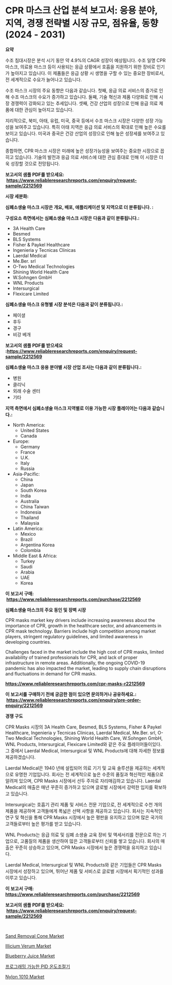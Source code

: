 <p><h1>CPR 마스크 산업 분석 보고서: 응용 분야, 지역, 경쟁 전략별 시장 규모, 점유율, 동향 (2024 - 2031)</h1></p><p><strong>요약</strong></p>
<p><p>수조 침대시장은 분석 시기 동안 약 4.9%의 CAGR 성장이 예상됩니다. 수조 일명 CPR 마스크, 의료용 마스크 등이 사용되는 응급 상황에서 호흡을 지원하기 위한 장비로 인기가 높아지고 있습니다. 이 제품들은 응급 상황 시 생명을 구할 수 있는 중요한 장비로서, 전 세계적으로 수요가 늘어나고 있습니다.</p><p>수조 마스크 시장의 주요 동향은 다음과 같습니다. 첫째, 응급 의료 서비스의 증가로 인해 수조 마스크의 수요가 증가하고 있습니다. 둘째, 기술 혁신과 제품 다양화로 인해 시장 경쟁력이 강화되고 있는 추세입니다. 셋째, 건강 산업의 성장으로 인해 응급 의료 제품에 대한 관심이 높아지고 있습니다.</p><p>지리적으로, 북미, 아태, 유럽, 미국, 중국 등에서 수조 마스크 시장은 다양한 성장 가능성을 보여주고 있습니다. 특히 아태 지역은 응급 의료 서비스의 확대로 인해 높은 수요를 보이고 있습니다. 미국과 중국은 건강 산업의 성장으로 인해 높은 성장세를 보여주고 있습니다.</p><p>종합하면, CPR 마스크 시장은 미래에 높은 성장가능성을 보여주는 중요한 시장으로 꼽히고 있습니다. 기술의 발전과 응급 의료 서비스에 대한 관심 증대로 인해 이 시장은 더욱 성장할 것으로 전망됩니다.</p></p>
<p><strong>보고서의 샘플 PDF를 받으세요: &nbsp;<a href="https://www.reliableresearchreports.com/enquiry/request-sample/2212569">https://www.reliableresearchreports.com/enquiry/request-sample/2212569</a></strong></p>
<p><strong>시장 세분화:</strong></p>
<p><strong> 심폐소생술 마스크 시장은 개요, 배포, 애플리케이션 및 지역으로 더 분류됩니다. :</strong></p>
<p><strong>구성요소 측면에서는 심폐소생술 마스크 시장은 다음과 같이 분류됩니다.:</strong></p>
<p><ul><li>3A Health Care</li><li>Besmed</li><li>BLS Systems</li><li>Fisher & Paykel Healthcare</li><li>Ingenieria y Tecnicas Clinicas</li><li>Laerdal Medical</li><li>Me.Ber. srl</li><li>O-Two Medical Technologies</li><li>Shining World Health Care</li><li>W.Sohngen GmbH</li><li>WNL Products</li><li>Intersurgical</li><li>Flexicare Limited</li></ul></p>
<p><strong> 심폐소생술 마스크 유형별 시장 분석은 다음과 같이 분류됩니다.:</strong></p>
<p><ul><li>페이셜</li><li>후두</li><li>경구</li><li>비강 베개</li></ul></p>
<p><strong>보고서의 샘플 PDF를 받으세요 :<a href="https://www.reliableresearchreports.com/enquiry/request-sample/2212569">https://www.reliableresearchreports.com/enquiry/request-sample/2212569</a></strong></p>
<p><strong> 심폐소생술 마스크 응용 분야별 시장 산업 조사는 다음과 같이 분류됩니다.:</strong></p>
<p><ul><li>병원</li><li>클리닉</li><li>외래 수술 센터</li><li>기타</li></ul></p>
<p><strong>지역 측면에서 심폐소생술 마스크 지역별로 이용 가능한 시장 플레이어는 다음과 같습니다.:</strong></p>
<p><ul>
    <li>
        North America:
        <ul>
            <li>United States</li>
            <li>Canada</li>
        </ul>
    </li>
    <li>
        Europe:
        <ul>
            <li>Germany</li>
            <li>France</li>
            <li>U.K.</li>
            <li>Italy</li>
            <li>Russia</li>
        </ul>
    </li>
    <li>
        Asia-Pacific:
        <ul>
            <li>China</li>
            <li>Japan</li>
            <li>South Korea</li>
            <li>India</li>
            <li>Australia</li>
            <li>China Taiwan</li>
            <li>Indonesia</li>
            <li>Thailand</li>
            <li>Malaysia</li>
        </ul>
    </li>
    <li>
        Latin America:
        <ul>
            <li>Mexico</li>
            <li>Brazil</li>
            <li>Argentina Korea</li>
            <li>Colombia</li>
        </ul>
    </li>
    <li>
        Middle East & Africa:
        <ul>
            <li>Turkey</li>
            <li>Saudi</li>
            <li>Arabia</li>
            <li>UAE</li>
            <li>Korea</li>
        </ul>
    </li>
    </ul></p>
<p><strong>이 보고서 구매: &nbsp;<a href="https://www.reliableresearchreports.com/purchase/2212569">https://www.reliableresearchreports.com/purchase/2212569</a></strong></p>
<p><strong>심폐소생술 마스크의 주요 동인 및 장벽 시장</strong></p>
<p><p>CPR masks market key drivers include increasing awareness about the importance of CPR, growth in the healthcare sector, and advancements in CPR mask technology. Barriers include high competition among market players, stringent regulatory guidelines, and limited awareness in developing countries.</p><p>Challenges faced in the market include the high cost of CPR masks, limited availability of trained professionals for CPR, and lack of proper infrastructure in remote areas. Additionally, the ongoing COVID-19 pandemic has also impacted the market, leading to supply chain disruptions and fluctuations in demand for CPR masks.</p></p>
<p><strong><a href="https://www.reliableresearchreports.com/cpr-masks-r2212569">https://www.reliableresearchreports.com/cpr-masks-r2212569</a></strong></p>
<p><strong>이 보고서를 구매하기 전에 궁금한 점이 있으면 문의하거나 공유하세요.: &nbsp;<a href="https://www.reliableresearchreports.com/enquiry/pre-order-enquiry/2212569">https://www.reliableresearchreports.com/enquiry/pre-order-enquiry/2212569</a></strong></p>
<p><strong>경쟁 구도</strong></p>
<p><p>CPR Masks 시장의 3A Health Care, Besmed, BLS Systems, Fisher & Paykel Healthcare, Ingenieria y Tecnicas Clinicas, Laerdal Medical, Me.Ber. srl, O-Two Medical Technologies, Shining World Health Care, W.Sohngen GmbH, WNL Products, Intersurgical, Flexicare Limited와 같은 주요 플레이어들이있다. 그 중에서 Laerdal Medical, Intersurgical 및 WNL Products에 대해 자세한 정보를 제공하겠습니다.</p><p>Laerdal Medical은 1940 년에 설립되어 의료 기기 및 교육 솔루션을 제공하는 세계적으로 유명한 기업입니다. 회사는 전 세계적으로 높은 수준의 품질과 혁신적인 제품으로 알려져 있으며, CPR Masks 시장에서 선두 주자로 자리매김하고 있습니다. Laerdal Medical의 매출은 매년 꾸준히 증가하고 있으며 글로벌 시장에서 강력한 입지를 확보하고 있습니다.</p><p>Intersurgical는 호흡기 관리 제품 및 서비스 전문 기업으로, 전 세계적으로 수천 개의 제품을 제공하며 고객들에게 폭넓은 선택 사항을 제공하고 있습니다. 회사는 지속적인 연구 및 혁신을 통해 CPR Masks 시장에서 높은 평판을 유지하고 있으며 많은 국가의 고객들로부터 높은 평가를 받고 있습니다.</p><p>WNL Products는 응급 의료 및 심폐 소생술 교육 장비 및 액세서리를 전문으로 하는 기업으로, 고품질의 제품을 생산하여 많은 고객들로부터 신뢰를 쌓고 있습니다. 회사의 매출은 꾸준히 상승하고 있으며, CPR Masks 시장에서 높은 경쟁력을 유지하고 있습니다.</p><p>Laerdal Medical, Intersurgical 및 WNL Products와 같은 기업들은 CPR Masks 시장에서 성장하고 있으며, 뛰어난 제품 및 서비스로 글로벌 시장에서 획기적인 성과를 이루고 있습니다.</p></p>
<p><strong>이 보고서 구매: &nbsp; <a href="https://www.reliableresearchreports.com/purchase/2212569">https://www.reliableresearchreports.com/purchase/2212569</a></strong></p>
<p><strong>보고서의 샘플 PDF를 받으세요: &nbsp;<a href="https://www.reliableresearchreports.com/enquiry/request-sample/2212569">https://www.reliableresearchreports.com/enquiry/request-sample/2212569</a></strong><strong></strong></p>
<p>&nbsp;</p>
<p><p><a href="https://github.com/juniordelafrance/Market-Research-Report-List-3/blob/main/sand-removal-cone-market.md">Sand Removal Cone Market</a></p><p><a href="https://issuu.com/reportprime-2/docs/illicium-verum-market-size-2030.pptx">Illicium Verum Market</a></p><p><a href="https://issuu.com/reportprime-2/docs/blueberry-juice-market-size-2030.pptx">Blueberry Juice Market</a></p><p><a href="https://github.com/raap8632/Market-Research-Report-List-1/blob/main/4953559108667.md">프로그래밍 가능한 PID 온도조절기</a></p><p><a href="https://github.com/lubmix/Market-Research-Report-List-3/blob/main/nylon-1010-market.md">Nylon 1010 Market</a></p></p>